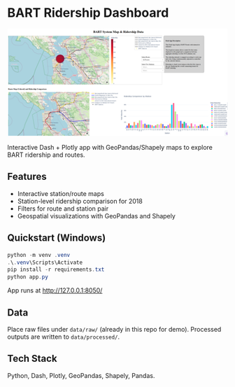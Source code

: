 ﻿# BART Ridership Dashboard

![App Screenshot](assets/screenshot.PNG)

Interactive Dash + Plotly app with GeoPandas/Shapely maps to explore BART ridership and routes.

## Features
- Interactive station/route maps
- Station-level ridership comparison for 2018
- Filters for route and station pair
- Geospatial visualizations with GeoPandas and Shapely

## Quickstart (Windows)

```powershell
python -m venv .venv
.\.venv\Scripts\Activate
pip install -r requirements.txt
python app.py
```

App runs at http://127.0.0.1:8050/

## Data
Place raw files under `data/raw/` (already in this repo for demo). Processed outputs are written to `data/processed/`.

## Tech Stack
Python, Dash, Plotly, GeoPandas, Shapely, Pandas.


